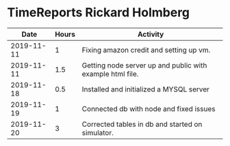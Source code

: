 # TimeReports Rickard Holmberg
| Date  |      Hours    | Activity                                       |
| ----------- | ------- |------------------------------------------------
| 2019-11-11  | 1       | Fixing amazon credit and setting up vm. |
| 2019-11-11  | 1.5     | Getting node server up and public with example html file. |
| 2019-11-18  | 0.5	| Installed and initialized a MYSQL server |
| 2019-11-19  | 1	| Connected db with node and fixed issues | 
| 2019-11-20  | 3	| Corrected tables in db and started on simulator. |

